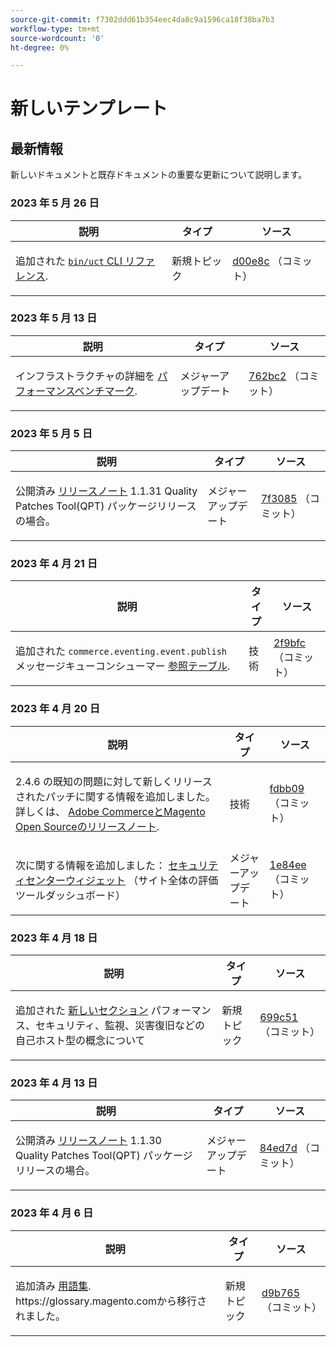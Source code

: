 ```yaml
---
source-git-commit: f7302ddd61b354eec4da8c9a1596ca18f38ba7b3
workflow-type: tm+mt
source-wordcount: '0'
ht-degree: 0%

---
```

# 新しいテンプレート

## 最新情報

新しいドキュメントと既存ドキュメントの重要な更新について説明します。

### 2023 年 5 月 26 日

<table style="table-layout:auto;">
  <thead>
    <tr>
      <th>説明</th>
      <th>タイプ</th>
      <th>ソース</th>
    </tr>
  </thead>
  <tbody>
    <tr>
      <td><p>追加された <a href="https://experienceleague.adobe.com/docs/commerce-operations/reference/uct.html"><code class="language-plaintext highlighter-rouge">bin/uct</code> CLI リファレンス</a>.</p>
</td>
      <td>新規トピック</td>
      <td><a href="https://github.com/AdobeDocs/commerce-operations.en/commit/d00e8cb4ebce9cbda0218ef75f44d2ff0ec45bad">d00e8c</a> （コミット）</td>
    </tr>
  </tbody>
</table>

### 2023 年 5 月 13 日

<table style="table-layout:auto;">
  <thead>
    <tr>
      <th>説明</th>
      <th>タイプ</th>
      <th>ソース</th>
    </tr>
  </thead>
  <tbody>
    <tr>
      <td><p>インフラストラクチャの詳細を <a href="https://experienceleague.adobe.com/docs/commerce-operations/implementation-playbook/infrastructure/performance/benchmarks.html">パフォーマンスベンチマーク</a>.</p>
</td>
      <td>メジャーアップデート</td>
      <td><a href="https://github.com/AdobeDocs/commerce-operations.en/commit/762bc2b9bdd19d92707525044a4178b6e89e4a3d">762bc2</a> （コミット）</td>
    </tr>
  </tbody>
</table>

### 2023 年 5 月 5 日

<table style="table-layout:auto;">
  <thead>
    <tr>
      <th>説明</th>
      <th>タイプ</th>
      <th>ソース</th>
    </tr>
  </thead>
  <tbody>
    <tr>
      <td><p>公開済み <a href="https://experienceleague.adobe.com/docs/commerce-operations/tools/quality-patches-tool/release-notes.html">リリースノート</a> 1.1.31 Quality Patches Tool(QPT) パッケージリリースの場合。</p>
</td>
      <td>メジャーアップデート</td>
      <td><a href="https://github.com/AdobeDocs/commerce-operations.en/commit/7f30857b612d027dfce26fac1f947006f28ecfa6">7f3085</a> （コミット）</td>
    </tr>
  </tbody>
</table><!-- date_group -->

### 2023 年 4 月 21 日

<table style="table-layout:auto;">
  <thead>
    <tr>
      <th>説明</th>
      <th>タイプ</th>
      <th>ソース</th>
    </tr>
  </thead>
  <tbody>
    <tr>
      <td><p>追加された <code class="language-plaintext highlighter-rouge">commerce.eventing.event.publish</code> メッセージキューコンシューマー <a href="https://experienceleague.adobe.com/docs/commerce-operations/configuration-guide/message-queues/consumers.html">参照テーブル</a>.</p>
</td>
      <td>技術</td>
      <td><a href="https://github.com/AdobeDocs/commerce-operations.en/commit/2f9bfcf9a8232cbe659062a9b1bc88eda3d9158c">2f9bfc</a> （コミット）</td>
    </tr>
  </tbody>
</table>

### 2023 年 4 月 20 日

<table style="table-layout:auto;">
  <thead>
    <tr>
      <th>説明</th>
      <th>タイプ</th>
      <th>ソース</th>
    </tr>
  </thead>
  <tbody>
    <tr>
      <td><p>2.4.6 の既知の問題に対して新しくリリースされたパッチに関する情報を追加しました。 詳しくは、 <a href="https://experienceleague.adobe.com/docs/commerce-operations/release/notes/overview.html">Adobe CommerceとMagento Open Sourceのリリースノート</a>.</p>
</td>
      <td>技術</td>
      <td><a href="https://github.com/AdobeDocs/commerce-operations.en/commit/fdbb0959b615689eba3068bc93c4c9876c7a7972">fdbb09</a> （コミット）</td>
    </tr>
    <tr>
      <td><p>次に関する情報を追加しました： <a href="https://experienceleague.adobe.com/docs/commerce-operations/tools/site-wide-analysis-tool/dashboard.html">セキュリティセンターウィジェット</a> （サイト全体の評価ツールダッシュボード）</p>
</td>
      <td>メジャーアップデート</td>
      <td><a href="https://github.com/AdobeDocs/commerce-operations.en/commit/1e84ee6db07ec9080971de22a24fe8a7d8705916">1e84ee</a> （コミット）</td>
    </tr>
  </tbody>
</table>

### 2023 年 4 月 18 日

<table style="table-layout:auto;">
  <thead>
    <tr>
      <th>説明</th>
      <th>タイプ</th>
      <th>ソース</th>
    </tr>
  </thead>
  <tbody>
    <tr>
      <td><p>追加された <a href="https://experienceleague.adobe.com/docs/commerce-operations/implementation-playbook/infrastructure/self-hosting/overview.html">新しいセクション</a> パフォーマンス、セキュリティ、監視、災害復旧などの自己ホスト型の概念について</p>
</td>
      <td>新規トピック</td>
      <td><a href="https://github.com/AdobeDocs/commerce-operations.en/commit/699c512de9c6d28ba354f02b4db76975eb5410a9">699c51</a> （コミット）</td>
    </tr>
  </tbody>
</table>

### 2023 年 4 月 13 日

<table style="table-layout:auto;">
  <thead>
    <tr>
      <th>説明</th>
      <th>タイプ</th>
      <th>ソース</th>
    </tr>
  </thead>
  <tbody>
    <tr>
      <td><p>公開済み <a href="https://experienceleague.adobe.com/docs/commerce-operations/tools/quality-patches-tool/release-notes.html">リリースノート</a> 1.1.30 Quality Patches Tool(QPT) パッケージリリースの場合。</p>
</td>
      <td>メジャーアップデート</td>
      <td><a href="https://github.com/AdobeDocs/commerce-operations.en/commit/84ed7dd2c24eef437d6719d9758da43423347eeb">84ed7d</a> （コミット）</td>
    </tr>
  </tbody>
</table>

### 2023 年 4 月 6 日

<table style="table-layout:auto;">
  <thead>
    <tr>
      <th>説明</th>
      <th>タイプ</th>
      <th>ソース</th>
    </tr>
  </thead>
  <tbody>
    <tr>
      <td><p>追加済み <a href="https://experienceleague.adobe.com/docs/commerce-operations/operational-playbook/glossary.html">用語集</a>. https://glossary.magento.comから移行されました。</p>
</td>
      <td>新規トピック</td>
      <td><a href="https://github.com/AdobeDocs/commerce-operations.en/commit/d9b7659e5d4c3770956f0c2a96e5c97a3dc2af19">d9b765</a> （コミット）</td>
    </tr>
  </tbody>
</table><!-- date_group --><!-- month_group --><!-- year_group -->

